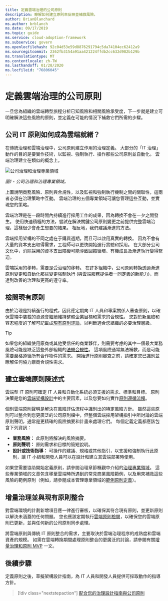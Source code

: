 ```yaml
---
title: 定義雲端治理的公司原則
description: 瞭解如何建立原則來反映並補救風險。
author: BrianBlanchard
ms.author: brblanch
ms.date: 09/17/2019
ms.topic: guide
ms.service: cloud-adoption-framework
ms.subservice: govern
ms.openlocfilehash: 92c04d53e59d8876291794c5da74104ec62412a9
ms.sourcegitcommit: 2362fb3154a91aa421224ffdb2cc632d982b129b
ms.translationtype: MT
ms.contentlocale: zh-TW
ms.lasthandoff: 01/28/2020
ms.locfileid: "76806045"
---
```

# <a name="define-corporate-policy-for-cloud-governance"></a>定義雲端治理的公司原則

一旦您為組織的雲端轉型旅程分析已知風險和相關風險承受度，下一步就是建立可明確解決這些風險的原則，並定義在可能的情況下補救它們所需的步驟。

<!-- markdownlint-disable MD026 -->

## <a name="how-can-corporate-it-policy-become-cloud-ready"></a>公司 IT 原則如何成為雲端就緒？

在傳統治理和雲端治理中，公司原則建立作用的治理定義。 大部分的「IT 治理」動作的目的是要實作技術，以監視、強制執行、操作那些公司原則並自動化。 雲端治理建立在類似的概念上。

![公司治理和治理專業領域](../../_images/operational-transformation-govern-highres.png)

*圖1 - 公司治理和治理專業領域。*

上圖說明商務風險、原則與合規性，以及監視和強制執行機制之間的關聯性，這兩者必須在治理策略中互動。 雲端治理的五個專業領域可讓您管理這些互動，並實現您的策略。

雲端治理是在一段時間內持續進行採用工作的成果，因為轉換不會在一夕之間發生。 使用快速積極的方法，嘗試在解決關鍵公司原則變更之前提供完整雲端治理，這樣很少會產生想要的結果。 相反地，我們建議漸進的方法。

雲端採用架構的不同之處在于購買週期，而且可以啟用真實的轉換。 因為不會有大量的資本支出取得需求，工程師可以更快開始進行實驗和採用。 在大部分公司文化中，消除採用的資本支出障礙可能導致回饋循環、有機成長及漸進執行變得緊迫。

雲端採用的移轉，需要是受治理的移轉。 在許多組織中，公司原則轉換透過漸進原則變更和自動化那些變更強制執行 (與雲端服務提供者一同定義的新能力)，而達到改善的治理和更高的遵守率。

<!-- markdownlint-enable MD026 -->

## <a name="review-existing-policies"></a>檢閱現有原則

由於治理是持續進行的程式，因此應定期向 IT 人員和專案關係人審查原則，以確保雲端中裝載的資源會繼續維持整體企業目標和需求的合規性。 您對於新風險和容忍程度的了解可記載成[現有原則評論](./cloud-policy-review.md)，以判斷適合您組織的必要治理層級。

> [!TIP]
> 如果您的組織使用廠商或其他受信任的商業夥伴，則需要考慮的其中一個最大業務風險可能是缺乏這些外部組織的[法規合規性](./regulatory-compliance.md)。 這項風險通常無法補救，而是可能需要嚴格遵循所有合作物件的需求。 開始進行原則審查之前，請確定您已識別並瞭解任何協力廠商合規性需求。

## <a name="create-cloud-policy-statements"></a>建立雲端原則陳述式

雲端型 IT 原則可確定 IT 人員和自動化系統必須支援的需求、標準和目標。 原則決策是您的[雲端架構設計](./governance-alignment.md)中的主要因素，以及您要如何實作[原則遵循流程](./processes.md)。

個別雲端原則聲明是解決在風險評估流程中識別出的特定風險方針。 雖然這些原則可以整合到您更廣泛的公司原則檔中，但整個雲端採用架構指引中所討論的雲端原則聲明，通常是更精確的風險摘要和計畫來處理它們。 每個定義定義都應該包含下列資訊：

- **業務風險：** 此原則將解決的風險摘要。
- **原則聲明：** 原則需求和目標的簡短說明。
- **設計或技術指導：** 可操作的建議、規格或其他指引，以支援和強制執行此原則，讓 IT 小組和開發人員可以在設計和建立其雲端部署時使用。

如果您需要協助開始定義原則，請參閱治理章節概觀中介紹的[治理專業領域](../governance-disciplines.md)。 這些專業領域的文章包含移至雲端時所遇到的常見商業風險範例，以及用來補救這些風險的範例原則（例如，請參閱成本管理專業領域的[範例原則定義](../cost-management/policy-statements.md)）。

## <a name="incremental-governance-and-integrating-with-existing-policy"></a>增量治理並與現有原則整合

對雲端環境的計劃新增項目應一律進行審核，以確保其符合現有原則，並更新原則以解決未涵蓋的任何問題。 您也應該定期執行[雲端原則檢閱](./cloud-policy-review.md)，以確保您的雲端原則已更新，並與任何新的公司原則同步處理。

將雲端原則與傳統 IT 原則整合的需求，主要取決於雲端治理程序的成熟度和雲端資產的規模。 如需在雲端轉換期間處理原則整合的更廣泛的討論，請參閱有關[增量治理和原則 MVP](./index.md) 一文。

## <a name="next-steps"></a>後續步驟

定義原則之後，草擬架構設計指南，為 IT 人員和開發人員提供可採取動作的指導方針。

> [!div class="nextstepaction"]
> [配合您的治理設計指南與公司原則](./governance-alignment.md)
